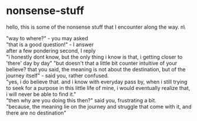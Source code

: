# nonsense-stuff
hello, this is some of the nonsense stuff that I encounter along the way. n\

"way to where?" - you may asked \
"that is a good question!" - I answer \
after a few pondering second, I reply \
"i honestly dont know, but the only thing i know is that, i getting closer to 'there' day by day"
"but doesn't that a little bit counter intuitive of your believe? that you said, the meaning is not about the destination, but of the journey itself" - said you, rather confused. \
"yes, i do believe that. and i know with everyday pass by, when i still trying to seek for a purpose in this little life of mine, i would eventually realize that, i will never be able to find it." \
"then why are you doing this then?" said you, frustrating a bit. \
"because, the meaning lie on the journey and struggle that come with it, and there are no destination"
